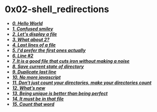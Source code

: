 # 0x02-shell_redirections

- ***[0. Hello World](./0-hello_world)***
- ***[1. Confused smiley](./1-confused_smiley)***
- ***[2. Let's display a file](./2-hellofile)***
- ***[3. What about 2?](./3-twofiles)***
- ***[4. Last lines of a file](./4-lastlines)***
- ***[5. I'd prefer the first ones actually](./5-firstlines)***
- ***[6. Line #2](./6-third_line)***
- ***[7. It is a good file that cuts iron without making a noise](./7-file)***
- ***[8. Save current state of directory](./8-cwd_state)***
- ***[9. Duplicate last line](./9-duplicate_last_line)***
- ***[10. No more javascript](./10-no_more_js)***
- ***[11. Don't just count your directories, make your directories count](./11-directories)***
- ***[12. What’s new](./12-newest_files)***
- ***[13. Being unique is better than being perfect](./13-unique)***
- ***[14. It must be in that file](./14-findthatword)***
- ***[15. Count that word](./15-countthatword)***

